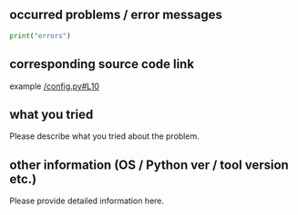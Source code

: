 occurred problems / error messages
----
```python
print("errors")
```

corresponding source code link
----
example [/config.py#L10](https://github.com/namuyan/bc4py/blob/master/bc4py/config.py#L10)

what you tried
----
Please describe what you tried about the problem.

other information (OS / Python ver / tool version etc.)
----
Please provide detailed information here.
